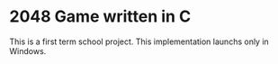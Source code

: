 # 2048 Game written in C

This is a first term school project. 
This implementation launchs only in Windows.
